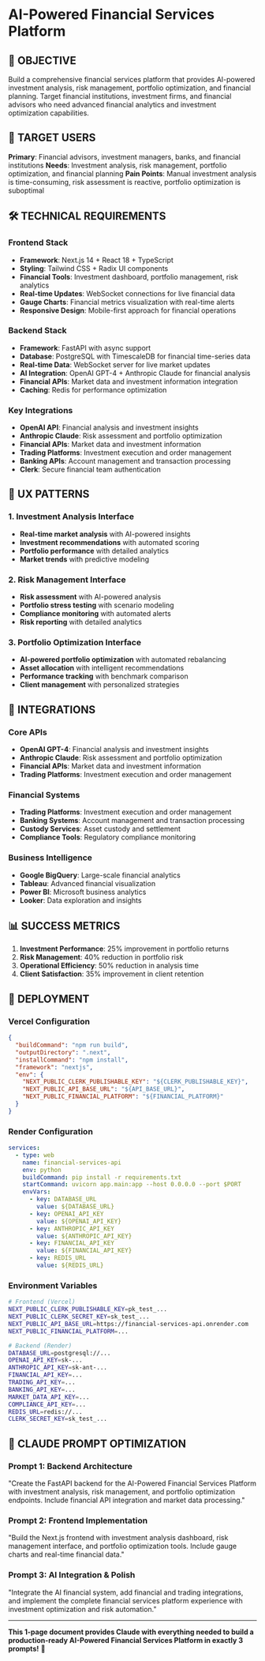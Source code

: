 # AI-Powered Financial Services Platform

## 🎯 OBJECTIVE
Build a comprehensive financial services platform that provides AI-powered investment analysis, risk management, portfolio optimization, and financial planning. Target financial institutions, investment firms, and financial advisors who need advanced financial analytics and investment optimization capabilities.

## 👥 TARGET USERS
**Primary**: Financial advisors, investment managers, banks, and financial institutions
**Needs**: Investment analysis, risk management, portfolio optimization, and financial planning
**Pain Points**: Manual investment analysis is time-consuming, risk assessment is reactive, portfolio optimization is suboptimal

## 🛠️ TECHNICAL REQUIREMENTS

### Frontend Stack
- **Framework**: Next.js 14 + React 18 + TypeScript
- **Styling**: Tailwind CSS + Radix UI components
- **Financial Tools**: Investment dashboard, portfolio management, risk analytics
- **Real-time Updates**: WebSocket connections for live financial data
- **Gauge Charts**: Financial metrics visualization with real-time alerts
- **Responsive Design**: Mobile-first approach for financial operations

### Backend Stack
- **Framework**: FastAPI with async support
- **Database**: PostgreSQL with TimescaleDB for financial time-series data
- **Real-time Data**: WebSocket server for live market updates
- **AI Integration**: OpenAI GPT-4 + Anthropic Claude for financial analysis
- **Financial APIs**: Market data and investment information integration
- **Caching**: Redis for performance optimization

### Key Integrations
- **OpenAI API**: Financial analysis and investment insights
- **Anthropic Claude**: Risk assessment and portfolio optimization
- **Financial APIs**: Market data and investment information
- **Trading Platforms**: Investment execution and order management
- **Banking APIs**: Account management and transaction processing
- **Clerk**: Secure financial team authentication

## 🎨 UX PATTERNS

### 1. Investment Analysis Interface
- **Real-time market analysis** with AI-powered insights
- **Investment recommendations** with automated scoring
- **Portfolio performance** with detailed analytics
- **Market trends** with predictive modeling

### 2. Risk Management Interface
- **Risk assessment** with AI-powered analysis
- **Portfolio stress testing** with scenario modeling
- **Compliance monitoring** with automated alerts
- **Risk reporting** with detailed analytics

### 3. Portfolio Optimization Interface
- **AI-powered portfolio optimization** with automated rebalancing
- **Asset allocation** with intelligent recommendations
- **Performance tracking** with benchmark comparison
- **Client management** with personalized strategies

## 🔗 INTEGRATIONS

### Core APIs
- **OpenAI GPT-4**: Financial analysis and investment insights
- **Anthropic Claude**: Risk assessment and portfolio optimization
- **Financial APIs**: Market data and investment information
- **Trading Platforms**: Investment execution and order management

### Financial Systems
- **Trading Platforms**: Investment execution and order management
- **Banking Systems**: Account management and transaction processing
- **Custody Services**: Asset custody and settlement
- **Compliance Tools**: Regulatory compliance monitoring

### Business Intelligence
- **Google BigQuery**: Large-scale financial analytics
- **Tableau**: Advanced financial visualization
- **Power BI**: Microsoft business analytics
- **Looker**: Data exploration and insights

## 📊 SUCCESS METRICS
1. **Investment Performance**: 25% improvement in portfolio returns
2. **Risk Management**: 40% reduction in portfolio risk
3. **Operational Efficiency**: 50% reduction in analysis time
4. **Client Satisfaction**: 35% improvement in client retention

## 🚀 DEPLOYMENT

### Vercel Configuration
```json
{
  "buildCommand": "npm run build",
  "outputDirectory": ".next",
  "installCommand": "npm install",
  "framework": "nextjs",
  "env": {
    "NEXT_PUBLIC_CLERK_PUBLISHABLE_KEY": "${CLERK_PUBLISHABLE_KEY}",
    "NEXT_PUBLIC_API_BASE_URL": "${API_BASE_URL}",
    "NEXT_PUBLIC_FINANCIAL_PLATFORM": "${FINANCIAL_PLATFORM}"
  }
}
```

### Render Configuration
```yaml
services:
  - type: web
    name: financial-services-api
    env: python
    buildCommand: pip install -r requirements.txt
    startCommand: uvicorn app.main:app --host 0.0.0.0 --port $PORT
    envVars:
      - key: DATABASE_URL
        value: ${DATABASE_URL}
      - key: OPENAI_API_KEY
        value: ${OPENAI_API_KEY}
      - key: ANTHROPIC_API_KEY
        value: ${ANTHROPIC_API_KEY}
      - key: FINANCIAL_API_KEY
        value: ${FINANCIAL_API_KEY}
      - key: REDIS_URL
        value: ${REDIS_URL}
```

### Environment Variables
```bash
# Frontend (Vercel)
NEXT_PUBLIC_CLERK_PUBLISHABLE_KEY=pk_test_...
NEXT_PUBLIC_CLERK_SECRET_KEY=sk_test_...
NEXT_PUBLIC_API_BASE_URL=https://financial-services-api.onrender.com
NEXT_PUBLIC_FINANCIAL_PLATFORM=...

# Backend (Render)
DATABASE_URL=postgresql://...
OPENAI_API_KEY=sk-...
ANTHROPIC_API_KEY=sk-ant-...
FINANCIAL_API_KEY=...
TRADING_API_KEY=...
BANKING_API_KEY=...
MARKET_DATA_API_KEY=...
COMPLIANCE_API_KEY=...
REDIS_URL=redis://...
CLERK_SECRET_KEY=sk_test_...
```

## 🎯 CLAUDE PROMPT OPTIMIZATION

### Prompt 1: Backend Architecture
"Create the FastAPI backend for the AI-Powered Financial Services Platform with investment analysis, risk management, and portfolio optimization endpoints. Include financial API integration and market data processing."

### Prompt 2: Frontend Implementation
"Build the Next.js frontend with investment analysis dashboard, risk management interface, and portfolio optimization tools. Include gauge charts and real-time financial data."

### Prompt 3: AI Integration & Polish
"Integrate the AI financial system, add financial and trading integrations, and implement the complete financial services platform experience with investment optimization and risk automation."

---

**This 1-page document provides Claude with everything needed to build a production-ready AI-Powered Financial Services Platform in exactly 3 prompts!** 🚀
